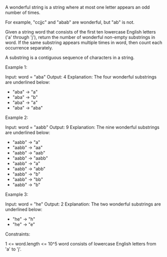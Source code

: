 A wonderful string is a string where at most one letter appears an odd number
of times.


For example, "ccjjc" and "abab" are wonderful, but "ab" is not.


Given a string word that consists of the first ten lowercase English letters
('a' through 'j'), return the number of wonderful non-empty substrings in
word. If the same substring appears multiple times in word, then count each
occurrence separately.

A substring is a contiguous sequence of characters in a string.


Example 1:


Input: word = "aba"
Output: 4
Explanation: The four wonderful substrings are underlined below:
- "aba" -> "a"
- "aba" -> "b"
- "aba" -> "a"
- "aba" -> "aba"


Example 2:


Input: word = "aabb"
Output: 9
Explanation: The nine wonderful substrings are underlined below:
- "aabb" -> "a"
- "aabb" -> "aa"
- "aabb" -> "aab"
- "aabb" -> "aabb"
- "aabb" -> "a"
- "aabb" -> "abb"
- "aabb" -> "b"
- "aabb" -> "bb"
- "aabb" -> "b"


Example 3:


Input: word = "he"
Output: 2
Explanation: The two wonderful substrings are underlined below:
- "he" -> "h"
- "he" -> "e"



Constraints:


1 <= word.length <= 10^5
word consists of lowercase English letters from 'a' to 'j'.



